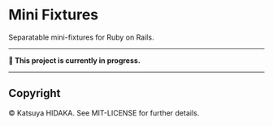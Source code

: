 # Mini Fixtures

Separatable mini-fixtures for Ruby on Rails.

----

**:construction_worker: This project is currently in progress.**

----

## Copyright

&copy; Katsuya HIDAKA. See MIT-LICENSE for further details.
